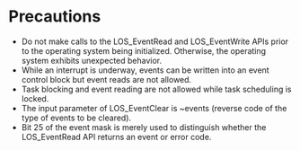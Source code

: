 # Precautions<a name="EN-US_TOPIC_0311018412"></a>

-   Do not make calls to the LOS\_EventRead and LOS\_EventWrite APIs prior to the operating system being initialized. Otherwise, the operating system exhibits unexpected behavior.
-   While an interrupt is underway, events can be written into an event control block but event reads are not allowed.
-   Task blocking and event reading are not allowed while task scheduling is locked.
-   The input parameter of LOS\_EventClear is \~events \(reverse code of the type of events to be cleared\).
-   Bit 25 of the event mask is merely used to distinguish whether the LOS\_EventRead API returns an event or error code.

